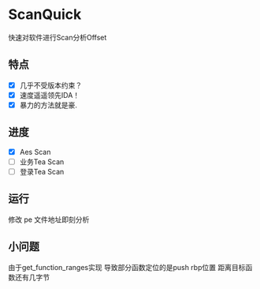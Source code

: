 # ScanQuick
快速对软件进行Scan分析Offset

## 特点
- [x] 几乎不受版本约束？
- [x] 速度遥遥领先IDA！
- [x] 暴力的方法就是豪.

## 进度
- [x] Aes Scan
- [ ] 业务Tea Scan
- [ ] 登录Tea Scan

## 运行
修改 pe 文件地址即刻分析

## 小问题
由于get_function_ranges实现 导致部分函数定位的是push rbp位置 距离目标函数还有几字节